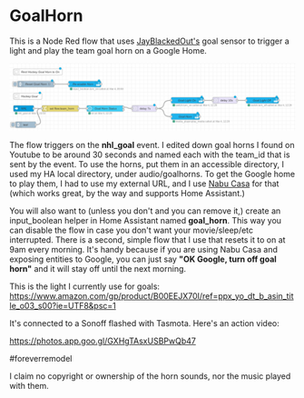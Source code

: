 # GoalHorn

This is a Node Red flow that uses  [JayBlackedOut's](https://github.com/JayBlackedOut/hass-nhlapi) goal sensor to trigger a light and play the team goal horn on a Google Home.

![Goalhorn Flow](NHL-goal-flow.png)


The flow triggers on the **nhl_goal** event.  I edited down goal horns I found on Youtube to be around 30 seconds and named each with the team_id that is sent by the event. To use the horns, put them in an accessible directory, I used my HA local directory, under audio/goalhorns.  To get the Google home to play them, I had to use my external URL, and I use [Nabu Casa](https://nabucasa.com/) for that (which works great, by the way and supports Home Assistant.)

You will also want to (unless you don't and you can remove it,) create an input_boolean helper in Home Assistant named **goal_horn**.  This way you can disable the flow in case you don't want your movie/sleep/etc interrupted.  There is a second, simple flow that I use that resets it to on at 9am every morning.  It's handy because if you are using Nabu Casa and exposing entities to Google, you can just say **"OK Google, turn off goal horn"** and it will stay off until the next morning.

This is the light I currently use for goals:
https://www.amazon.com/gp/product/B00EEJX70I/ref=ppx_yo_dt_b_asin_title_o03_s00?ie=UTF8&psc=1

It's connected to a Sonoff flashed with Tasmota.  Here's an action video:

https://photos.app.goo.gl/GXHgTAsxUSBPwQb47

#foreverremodel

I claim no copyright or ownership of the horn sounds, nor the music played with them.
